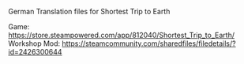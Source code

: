German Translation files for Shortest Trip to Earth

Game: https://store.steampowered.com/app/812040/Shortest_Trip_to_Earth/
Workshop Mod: https://steamcommunity.com/sharedfiles/filedetails/?id=2426300644
